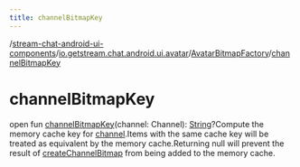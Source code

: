 ```yaml
---
title: channelBitmapKey
---
```

/[stream-chat-android-ui-components](../../index.md)/[io.getstream.chat.android.ui.avatar](../index.md)/[AvatarBitmapFactory](index.md)/[channelBitmapKey](channelBitmapKey.md)  
  
  
  
# channelBitmapKey  
open fun [channelBitmapKey](channelBitmapKey.md)(channel: Channel): [String](https://kotlinlang.org/api/latest/jvm/stdlib/kotlin/-string/index.html)?Compute the memory cache key for [channel](channelBitmapKey.md).Items with the same cache key will be treated as equivalent by the memory cache.Returning null will prevent the result of [createChannelBitmap](createChannelBitmap.md) from being added to the memory cache.
